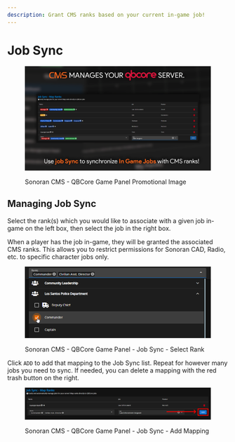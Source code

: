 ```yaml
---
description: Grant CMS ranks based on your current in-game job!
---
```


# Job Sync

<figure><img src="../../../.gitbook/assets/QBPromo_job-sync.png" alt=""><figcaption><p>Sonoran CMS - QBCore Game Panel Promotional Image</p></figcaption></figure>

## Managing Job Sync

Select the rank(s) which you would like to associate with a given job in-game on the left box, then select the job in the right box.

When a player has the job in-game, they will be granted the associated CMS ranks. This allows you to restrict permissions for Sonoran CAD, Radio, etc. to specific character jobs only.

<figure><img src="../../../.gitbook/assets/CMS_QBJobSyncSelectRank.png" alt="" width="563"><figcaption><p>Sonoran CMS - QBCore Game Panel - Job Sync - Select Rank</p></figcaption></figure>

Click `ADD` to add that mapping to the Job Sync list. Repeat for however many jobs you need to sync. If needed, you can delete a mapping with the red trash button on the right.

<figure><img src="../../../.gitbook/assets/CMS_QBJobSyncAddRank.png" alt="" width="563"><figcaption><p>Sonoran CMS - QBCore Game Panel - Job Sync - Add Mapping</p></figcaption></figure>
